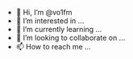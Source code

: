 - 👋 Hi, I’m @vo1fm
- 👀 I’m interested in ...
- 🌱 I’m currently learning ...
- 💞️ I’m looking to collaborate on ...
- 📫 How to reach me ...

<!---
vo1fm/vo1fm is a ✨ special ✨ repository because its `README.md` (this file) appears on your GitHub profile.
You can click the Preview link to take a look at your changes.
--->
